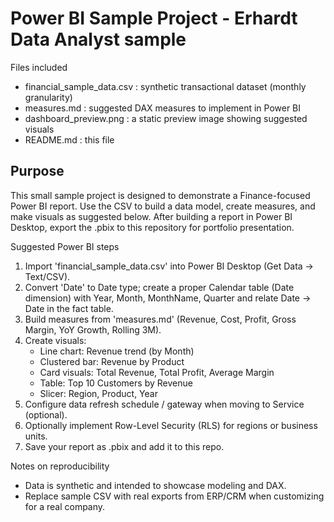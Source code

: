 Power BI Sample Project - Erhardt Data Analyst sample
======================================================

Files included
- financial_sample_data.csv : synthetic transactional dataset (monthly granularity)
- measures.md : suggested DAX measures to implement in Power BI
- dashboard_preview.png : a static preview image showing suggested visuals
- README.md : this file

Purpose
-------
This small sample project is designed to demonstrate a Finance-focused Power BI report. Use the CSV to build a data model, create measures, and make visuals as suggested below. After building a report in Power BI Desktop, export the .pbix to this repository for portfolio presentation.

Suggested Power BI steps
1. Import 'financial_sample_data.csv' into Power BI Desktop (Get Data -> Text/CSV).
2. Convert 'Date' to Date type; create a proper Calendar table (Date dimension) with Year, Month, MonthName, Quarter and relate Date -> Date in the fact table.
3. Build measures from 'measures.md' (Revenue, Cost, Profit, Gross Margin, YoY Growth, Rolling 3M).
4. Create visuals:
   - Line chart: Revenue trend (by Month)
   - Clustered bar: Revenue by Product
   - Card visuals: Total Revenue, Total Profit, Average Margin
   - Table: Top 10 Customers by Revenue
   - Slicer: Region, Product, Year
5. Configure data refresh schedule / gateway when moving to Service (optional).
6. Optionally implement Row-Level Security (RLS) for regions or business units.
7. Save your report as .pbix and add it to this repo.

Notes on reproducibility
- Data is synthetic and intended to showcase modeling and DAX.
- Replace sample CSV with real exports from ERP/CRM when customizing for a real company.

